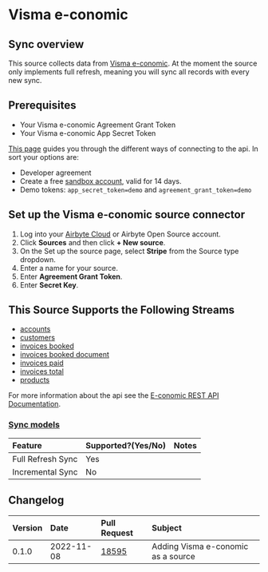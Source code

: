 # Visma e-conomic

## Sync overview
This source collects data from [Visma e-conomic](https://developer.visma.com/api/e-conomic/).
At the moment the source only implements full refresh, meaning you will sync all records with every new sync.

## Prerequisites

* Your Visma e-conomic Agreement Grant Token
* Your Visma e-conomic App Secret Token

[This page](https://www.e-conomic.com/developer/connect) guides you through the different ways of connecting to the api.
In sort your options are: 
* Developer agreement
* Create a free [sandbox account](https://www.e-conomic.dk/regnskabsprogram/demo-alle), valid for 14 days.
* Demo tokens:  ``app_secret_token=demo`` and ``agreement_grant_token=demo``

## Set up the Visma e-conomic source connector

1. Log into your [Airbyte Cloud](https://cloud.airbyte.com/workspaces) or Airbyte Open Source account.
2. Click **Sources** and then click **+ New source**.
3. On the Set up the source page, select **Stripe** from the Source type dropdown.
4. Enter a name for your source.
5. Enter **Agreement Grant Token**.
6. Enter **Secret Key**.



## This Source Supports the Following Streams

* [accounts](https://restdocs.e-conomic.com/#get-accounts)
* [customers](https://restdocs.e-conomic.com/#get-customers)
* [invoices booked](https://restdocs.e-conomic.com/#get-invoices-booked)
* [invoices booked document](https://restdocs.e-conomic.com/#get-invoices-booked-bookedinvoicenumber)
* [invoices paid](https://restdocs.e-conomic.com/#get-invoices-paid)
* [invoices total](https://restdocs.e-conomic.com/#get-invoices-totals)
* [products](https://restdocs.e-conomic.com/#get-products)

For more information about the api see the [E-conomic REST API Documentation](https://restdocs.e-conomic.com/#tl-dr).

### [Sync models](https://docs.airbyte.com/cloud/core-concepts/#connection-sync-modes)

| Feature | Supported?\(Yes/No\) | Notes |
| :--- | :--- | :--- |
| Full Refresh Sync | Yes |  |
| Incremental Sync | No |  |



## Changelog

| Version | Date       | Pull Request                                        | Subject                            |
| :------ |:-----------|:----------------------------------------------------|:-----------------------------------|
| 0.1.0   | 2022-11-08 | [18595](https://github.com/airbytehq/airbyte/pull/18595) | Adding Visma e-conomic as a source |
